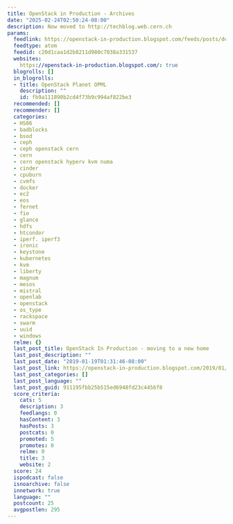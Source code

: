 ```yaml
---
title: OpenStack in Production - Archives
date: "2025-02-24T02:50:24-08:00"
description: Now moved to http://techblog.web.cern.ch
params:
  feedlink: https://openstack-in-production.blogspot.com/feeds/posts/default
  feedtype: atom
  feedid: c20d1caa1d2b8211d980c7038a331537
  websites:
    https://openstack-in-production.blogspot.com/: true
  blogrolls: []
  in_blogrolls:
  - title: OpenStack Planet OPML
    description: ""
    id: fb9a111890b2cd4f73b9c994af822be3
  recommended: []
  recommender: []
  categories:
  - HS06
  - badblocks
  - bsod
  - ceph
  - ceph openstack cern
  - cern
  - cern openstack hyperv kvm numa
  - cinder
  - cpuburn
  - cvmfs
  - docker
  - ec2
  - eos
  - fernet
  - fio
  - glance
  - hdfs
  - htcondor
  - iperf. iperf3
  - ironic
  - keystone
  - kubernetes
  - kvm
  - liberty
  - magnum
  - mesos
  - mistral
  - openlab
  - openstack
  - os_type
  - rackspace
  - swarm
  - uuid
  - windows
  relme: {}
  last_post_title: OpenStack In Production - moving to a new home
  last_post_description: ""
  last_post_date: "2019-01-19T01:31:46-08:00"
  last_post_link: https://openstack-in-production.blogspot.com/2019/01/openstack-in-production-moving-to-new.html
  last_post_categories: []
  last_post_language: ""
  last_post_guid: 911195fbb25b515ed6948fd23c4456f8
  score_criteria:
    cats: 5
    description: 3
    feedlangs: 0
    hasContent: 3
    hasPosts: 3
    postcats: 0
    promoted: 5
    promotes: 0
    relme: 0
    title: 3
    website: 2
  score: 24
  ispodcast: false
  isnoarchive: false
  innetwork: true
  language: ""
  postcount: 25
  avgpostlen: 295
---
```

